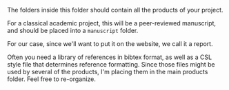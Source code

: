 The folders inside this folder should contain all the products of your project.

For a classical academic project, this will be a peer-reviewed manuscript, and should be placed into a `manuscript` folder. 

For our case, since we'll want to put it on the website, we call it a report. 


Often you need a library of references in bibtex format, as well as a CSL style file that determines reference formatting. Since those files might be used by several of the products, I'm placing them in the main products folder. Feel free to re-organize.